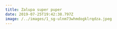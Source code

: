 ```yaml
---
title: Zalupa super puper
date: 2019-07-25T19:42:38.797Z
image: /../images/1_sg-ulnm73whmdogklrqdza.jpeg
---
```


